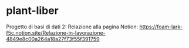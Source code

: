 # plant-liber
Progetto di basi di dati 2:
Relazione alla pagina Notion: 
https://foam-lark-f5c.notion.site/Relazione-in-lavorazione-4849e8c00a264a18a27f73f55f391759

